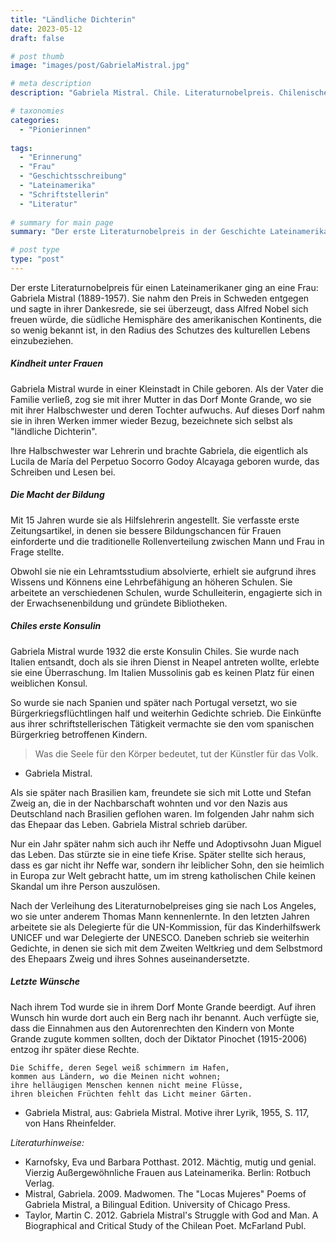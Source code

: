 ```yaml
---
title: "Ländliche Dichterin"
date: 2023-05-12
draft: false

# post thumb
image: "images/post/GabrielaMistral.jpg"

# meta description
description: "Gabriela Mistral. Chile. Literaturnobelpreis. Chilenische Dichterin. Diplomatin. Nobelpreisträgerin. Erste Frau Lateinamerikas Nobelpreis in Literatur. Thomas Mann. Lotte und Stefan Zweig. Pinochet."

# taxonomies
categories:
  - "Pionierinnen"
  
tags:
  - "Erinnerung"
  - "Frau"
  - "Geschichtsschreibung"
  - "Lateinamerika"
  - "Schriftstellerin"
  - "Literatur"
  
# summary for main page
summary: "Der erste Literaturnobelpreis in der Geschichte Lateinamerikas ging an ... ... eine Frau! Gabriela Mistral (1889-1957) - Chilenische Dichterin, Diplomatin, Nobelpreisträgerin."

# post type
type: "post"
---
```



Der erste Literaturnobelpreis für einen Lateinamerikaner ging an eine Frau: Gabriela Mistral (1889-1957). Sie nahm den Preis in Schweden entgegen und sagte in ihrer Dankesrede, sie sei überzeugt, dass Alfred Nobel sich freuen würde, die südliche Hemisphäre des amerikanischen Kontinents, die so wenig bekannt ist, in den Radius des Schutzes des kulturellen Lebens einzubeziehen.

##### Kindheit unter Frauen

Gabriela Mistral wurde in einer Kleinstadt in Chile geboren. Als der Vater die Familie verließ, zog sie mit ihrer Mutter in das Dorf Monte Grande, wo sie mit ihrer Halbschwester und deren Tochter aufwuchs. Auf dieses Dorf nahm sie in ihren Werken immer wieder Bezug, bezeichnete sich selbst als "ländliche Dichterin".

Ihre Halbschwester war Lehrerin und brachte Gabriela, die eigentlich als Lucila de María del Perpetuo Socorro Godoy Alcayaga geboren wurde, das Schreiben und Lesen bei. 

##### Die Macht der Bildung

Mit 15 Jahren wurde sie als Hilfslehrerin angestellt. Sie verfasste erste Zeitungsartikel, in denen sie bessere Bildungschancen für Frauen einforderte und die traditionelle Rollenverteilung zwischen Mann und Frau in Frage stellte.

Obwohl sie nie ein Lehramtsstudium absolvierte, erhielt sie aufgrund ihres Wissens und Könnens eine Lehrbefähigung an höheren Schulen. Sie arbeitete an verschiedenen Schulen, wurde Schulleiterin, engagierte sich in der Erwachsenenbildung und gründete Bibliotheken.

##### Chiles erste Konsulin

Gabriela Mistral wurde 1932 die erste Konsulin Chiles. Sie wurde nach Italien entsandt, doch als sie ihren Dienst in Neapel antreten wollte, erlebte sie eine Überraschung. Im Italien Mussolinis gab es keinen Platz für einen weiblichen Konsul.

So wurde sie nach Spanien und später nach Portugal versetzt, wo sie Bürgerkriegsflüchtlingen half und weiterhin Gedichte schrieb. Die Einkünfte aus ihrer schriftstellerischen Tätigkeit vermachte sie den vom spanischen Bürgerkrieg betroffenen Kindern.


>Was die Seele für den Körper bedeutet, tut der Künstler für das Volk.

- Gabriela Mistral.

Als sie später nach Brasilien kam, freundete sie sich mit Lotte und Stefan Zweig an, die in der Nachbarschaft wohnten und vor den Nazis aus Deutschland nach Brasilien geflohen waren. Im folgenden Jahr nahm sich das Ehepaar das Leben. Gabriela Mistral schrieb darüber.

Nur ein Jahr später nahm sich auch ihr Neffe und Adoptivsohn Juan Miguel das Leben. Das stürzte sie in eine tiefe Krise. Später stellte sich heraus, dass es gar nicht ihr Neffe war, sondern ihr leiblicher Sohn, den sie heimlich in Europa zur Welt gebracht hatte, um im streng katholischen Chile keinen Skandal um ihre Person auszulösen.

Nach der Verleihung des Literaturnobelpreises ging sie nach Los Angeles, wo sie unter anderem Thomas Mann kennenlernte. In den letzten Jahren arbeitete sie als Delegierte für die UN-Kommission, für das Kinderhilfswerk UNICEF und war Delegierte der UNESCO. Daneben schrieb sie weiterhin Gedichte, in denen sie sich mit dem Zweiten Weltkrieg und dem Selbstmord des Ehepaars Zweig und ihres Sohnes auseinandersetzte.

##### Letzte Wünsche

Nach ihrem Tod wurde sie in ihrem Dorf Monte Grande beerdigt. Auf ihren Wunsch hin wurde dort auch ein Berg nach ihr benannt. Auch verfügte sie, dass die Einnahmen aus den Autorenrechten den Kindern von Monte Grande zugute kommen sollten, doch der Diktator Pinochet (1915-2006) entzog ihr später diese Rechte.

```
Die Schiffe, deren Segel weiß schimmern im Hafen,
kommen aus Ländern, wo die Meinen nicht wohnen;
ihre helläugigen Menschen kennen nicht meine Flüsse,
ihren bleichen Früchten fehlt das Licht meiner Gärten.
```
- Gabriela Mistral, aus: Gabriela Mistral. Motive ihrer Lyrik, 1955, S. 117, von Hans Rheinfelder.



*Literaturhinweise:*
- Karnofsky, Eva und Barbara Potthast. 2012. Mächtig, mutig und genial. Vierzig Außergewöhnliche Frauen aus Lateinamerika. Berlin: Rotbuch Verlag.
- Mistral, Gabriela. 2009. Madwomen. The "Locas Mujeres" Poems of Gabriela Mistral, a Bilingual Edition. University of Chicago Press.
- Taylor, Martin C. 2012. Gabriela Mistral's Struggle with God and Man. A Biographical and Critical Study of the Chilean Poet. McFarland Publ.

